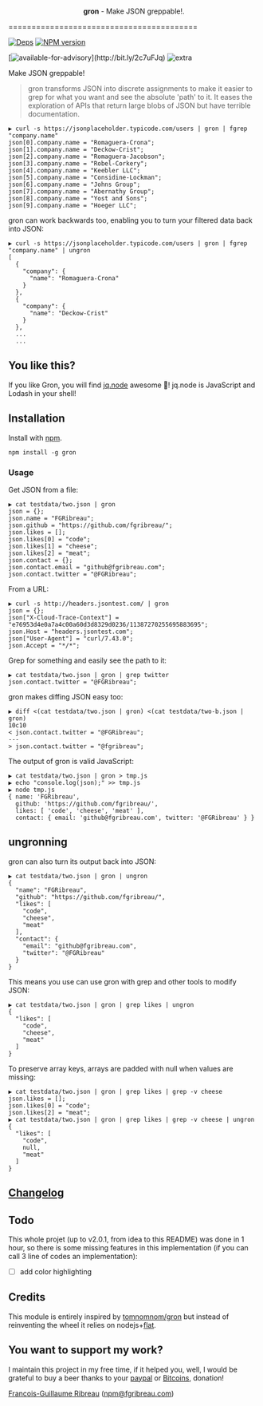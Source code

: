 <div align="center">
  <br><p><strong>gron</strong> - Make JSON greppable!.</p>
</div>

=========================================

<!-- [![Build Status](https://img.shields.io/circleci/project/FGRibreau/gron.svg)](https://circleci.com/gh/FGRibreau/gron/) [![Coverage Status](https://img.shields.io/coveralls/FGRibreau/gron/master.svg)](https://coveralls.io/github/FGRibreau/gron?branch=master)  -->

[![Deps](	https://img.shields.io/david/FGRibreau/gron.svg)](https://david-dm.org/FGRibreau/gron) [![NPM version](https://img.shields.io/npm/v/gron.svg)](http://badge.fury.io/js/gron)
<!-- [![Downloads](http://img.shields.io/npm/dm/gron.svg)](https://www.npmjs.com/package/gron) -->

[![available-for-advisory](https://img.shields.io/badge/available%20for%20consulting%20advisory-yes-ff69b4.svg?)](http://bit.ly/2c7uFJq) ![extra](https://img.shields.io/badge/actively%20maintained-yes-ff69b4.svg)

<!-- ![NPM](https://nodei.co/npm/gron.png?downloadRank=true) ![NPM](https://nodei.co/npm-dl/gron.png?months=3&height=2) -->

Make JSON greppable!

> gron transforms JSON into discrete assignments to make it easier to grep for what you want and see the absolute 'path' to it. It eases the exploration of APIs that return large blobs of JSON but have terrible documentation.

```
▶ curl -s https://jsonplaceholder.typicode.com/users | gron | fgrep "company.name"
json[0].company.name = "Romaguera-Crona";
json[1].company.name = "Deckow-Crist";
json[2].company.name = "Romaguera-Jacobson";
json[3].company.name = "Robel-Corkery";
json[4].company.name = "Keebler LLC";
json[5].company.name = "Considine-Lockman";
json[6].company.name = "Johns Group";
json[7].company.name = "Abernathy Group";
json[8].company.name = "Yost and Sons";
json[9].company.name = "Hoeger LLC";
```

gron can work backwards too, enabling you to turn your filtered data back into JSON:


```
▶ curl -s https://jsonplaceholder.typicode.com/users | gron | fgrep "company.name" | ungron
[
  {
    "company": {
      "name": "Romaguera-Crona"
    }
  },
  {
    "company": {
      "name": "Deckow-Crist"
    }
  },
  ...
  ...
```
## You like this?

If you like Gron, you will find [jq.node](https://github.com/FGRibreau/jq.node) awesome :rocket:! jq.node is JavaScript and Lodash in your shell!

## Installation

Install with [npm](https://npmjs.org/package/gron).

    npm install -g gron

### Usage

Get JSON from a file:

```
▶ cat testdata/two.json | gron
json = {};
json.name = "FGRibreau";
json.github = "https://github.com/fgribreau/";
json.likes = [];
json.likes[0] = "code";
json.likes[1] = "cheese";
json.likes[2] = "meat";
json.contact = {};
json.contact.email = "github@fgribreau.com";
json.contact.twitter = "@FGRibreau";
```

From a URL:

```
▶ curl -s http://headers.jsontest.com/ | gron
json = {};
json["X-Cloud-Trace-Context"] = "e76953d4e0a7a4c00a60d3d8329d0236/11387270255695883695";
json.Host = "headers.jsontest.com";
json["User-Agent"] = "curl/7.43.0";
json.Accept = "*/*";
```

Grep for something and easily see the path to it:

```
▶ cat testdata/two.json | gron | grep twitter
json.contact.twitter = "@FGRibreau";
```

gron makes diffing JSON easy too:

```
▶ diff <(cat testdata/two.json | gron) <(cat testdata/two-b.json | gron)
10c10
< json.contact.twitter = "@FGRibreau";
---
> json.contact.twitter = "@fgribreau";
```

The output of gron is valid JavaScript:

```
▶ cat testdata/two.json | gron > tmp.js
▶ echo "console.log(json);" >> tmp.js
▶ node tmp.js
{ name: 'FGRibreau',
  github: 'https://github.com/fgribreau/',
  likes: [ 'code', 'cheese', 'meat' ],
  contact: { email: 'github@fgribreau.com', twitter: '@FGRibreau' } }
```

## ungronning

gron can also turn its output back into JSON:

```
▶ cat testdata/two.json | gron | ungron
{
  "name": "FGRibreau",
  "github": "https://github.com/fgribreau/",
  "likes": [
    "code",
    "cheese",
    "meat"
  ],
  "contact": {
    "email": "github@fgribreau.com",
    "twitter": "@FGRibreau"
  }
}
```

This means you use can use gron with grep and other tools to modify JSON:

```
▶ cat testdata/two.json | gron | grep likes | ungron
{
  "likes": [
    "code",
    "cheese",
    "meat"
  ]
}
```

To preserve array keys, arrays are padded with null when values are missing:

```
▶ cat testdata/two.json | gron | grep likes | grep -v cheese
json.likes = [];
json.likes[0] = "code";
json.likes[2] = "meat";
▶ cat testdata/two.json | gron | grep likes | grep -v cheese | ungron
{
  "likes": [
    "code",
    null,
    "meat"
  ]
}
```

## [Changelog](CHANGELOG.md)

## Todo

This whole projet (up to v2.0.1, from idea to this README) was done in 1 hour, so there is some missing features in this implementation (if you can call 3 line of codes an implementation):

- [ ] add color highlighting


## Credits

This module is entirely inspired by [tomnomnom/gron](https://github.com/tomnomnom/gron) but instead of reinventing the wheel it relies on nodejs+[flat](https://github.com/hughsk/flat).

## You want to support my work?

I maintain this project in my free time, if it helped you, well, I would be grateful to buy a beer thanks to your [paypal](https://paypal.me/fgribreau) or [Bitcoins](https://www.coinbase.com/fgribreau), donation!

[Francois-Guillaume Ribreau](http://fgribreau.com) (npm@fgribreau.com)
